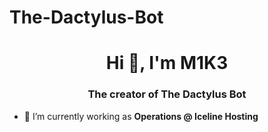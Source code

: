 # The-Dactylus-Bot

<h1 align="center">Hi 👋, I'm M1K3</h1>
<h3 align="center">The creator of The Dactylus Bot</h3>

- 🔭 I’m currently working as **Operations @ Iceline Hosting**
